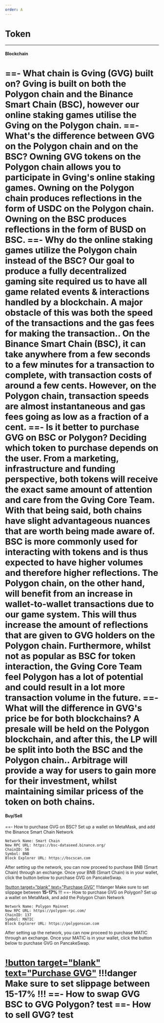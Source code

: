 ```yaml
---
order: A
---
```

# Token
---
#### Blockchain
==- What chain is Gving (GVG) built on?
Gving is built on both the Polygon chain and the Binance Smart Chain (BSC), however our online staking games utilise the Gving on the Polygon chain.
==- What's the difference between GVG on the Polygon chain and on the BSC?
Owning GVG tokens on the Polygon chain allows you to participate in Gving's online staking games. Owning on the Polygon chain produces reflections in the form of USDC on the Polygon chain. Owning on the BSC produces reflections in the form of BUSD on BSC.
==- Why do the online staking games utilize the Polygon chain instead of the BSC?
Our goal to produce a fully decentralized gaming site required us to have all game related events & interactions handled by a blockchain. A major obstacle of this was both the speed of the transactions and the gas fees for making the transaction.. On the Binance Smart Chain (BSC), it can take anywhere from a few seconds to a few minutes for a transaction to complete, with transaction costs of around a few cents. However, on the Polygon chain, transaction speeds are almost instantaneous and gas fees going as low as a fraction of a cent.
==- Is it better to purchase GVG on BSC or Polygon?
Deciding which token to purchase depends on the user. From a marketing, infrastructure and funding perspective, both tokens will receive the exact same amount of attention and care from the Gving Core Team. With that being said, both chains have slight advantageous nuances that are worth being made aware of. BSC is more commonly used for interacting with tokens and is thus expected to have higher volumes and therefore higher reflections. The Polygon chain, on the other hand, will benefit from an increase in wallet-to-wallet transactions due to our game system. This will thus increase the amount of reflections that are given to GVG holders on the Polygon chain. Furthermore, whilst not as popular as BSC for token interaction, the Gving Core Team feel Polygon has a lot of potential and could result in a lot more transaction volume in the future.
==- What will the difference in GVG's price be for both blockchains?
A presale will be held on the Polygon blockchain, and after this, the LP will be split into both the BSC and the Polygon chain.. Arbitrage will provide a way for users to gain more for their investment, whilst maintaining similar pricess of the token on both chains.
===
#### Buy/Sell
==- How to purchase GVG on BSC?
Set up a wallet on MetaMask, and add the Binance Smart Chain Network
```
Network Name: Smart Chain
New RPC URL: https://bsc-dataseed.binance.org/
ChainID: 56
Symbol: BNB
Block Explorer URL: https://bscscan.com
```
After setting up the network, you can now proceed to purchase BNB (Smart Chain) through an exchange. Once your BNB (Smart Chain) is in your wallet, click the button below to purchase GVG on PancakeSwap.

[!button target="blank" text="Purchase GVG"](https://pancakeswap.finance/)
!!!danger
Make sure to set slippage between **15-17%**
!!!
==- How to purchase GVG on Polygon?
Set up a wallet on MetaMask, and add the Polygon Chain Network
```
Network Name: Polygon Mainnet
New RPC URL: https://polygon-rpc.com/
ChainID: 137
Symbol: MATIC
Block Explorer URL: https://polygonscan.com
```
After setting up the network, you can now proceed to purchase MATIC through an exchange. Once your MATIC is in your wallet, click the button below to purchase GVG on PancakeSwap.

[!button target="blank" text="Purchase GVG"](https://pancakeswap.finance/)
!!!danger
Make sure to set slippage between **15-17%**
!!!
==- How to swap GVG BSC to GVG Polygon?
test
==- How to sell GVG?
test
===